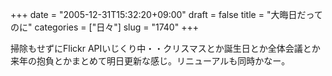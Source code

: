 +++
date = "2005-12-31T15:32:20+09:00"
draft = false
title = "大晦日だってのに"
categories = ["日々"]
slug = "1740"
+++

掃除もせずにFlickr APIいじくり中・・クリスマスとか誕生日とか全体会議とか来年の抱負とかまとめて明日更新な感じ。リニューアルも同時かなー。
